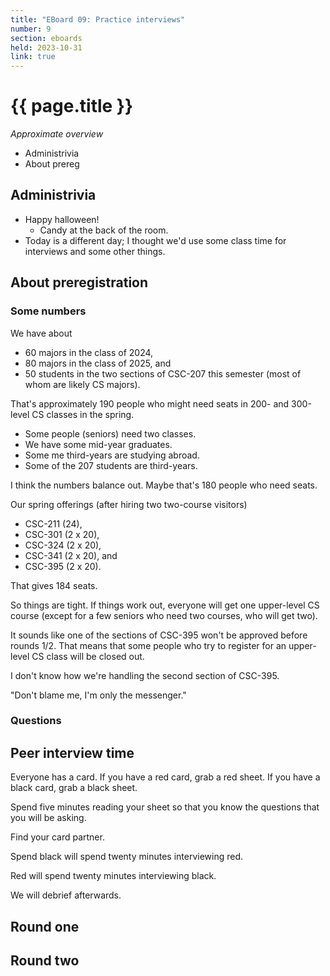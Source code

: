 ```yaml
---
title: "EBoard 09: Practice interviews"
number: 9
section: eboards
held: 2023-10-31
link: true
---
```

# {{ page.title }}

_Approximate overview_

* Administrivia
* About prereg

Administrivia
-------------

* Happy halloween!
    * Candy at the back of the room.
* Today is a different day; I thought we'd use some class time for
  interviews and some other things.

About preregistration
---------------------

### Some numbers

We have about 

* 60 majors in the class of 2024, 
* 80 majors in the class of 2025, and 
* 50 students in the two sections of CSC-207 this semester (most of whom are likely CS majors). 

That's approximately 190 people who might need seats in 200- and 300-level 
CS classes in the spring. 

* Some people (seniors) need two classes. 
* We have some mid-year graduates.
* Some me third-years are studying abroad. 
* Some of the 207 students are third-years. 

I think the numbers balance out. Maybe that's 180 people who need seats.

Our spring offerings (after hiring two two-course visitors)

* CSC-211 (24), 
* CSC-301 (2 x 20), 
* CSC-324 (2 x 20), 
* CSC-341 (2 x 20), and 
* CSC-395 (2 x 20). 

That gives 184 seats. 

So things are tight.  If things work out, everyone will get one upper-level
CS course (except for a few seniors who need two courses, who will get two).

It sounds like one of the sections of CSC-395 won't be approved
before rounds 1/2.  That means that some people who try to register
for an upper-level CS class will be closed out.

I don't know how we're handling the second section of CSC-395.

"Don't blame me, I'm only the messenger."

### Questions

Peer interview time
-------------------

Everyone has a card.  If you have a red card, grab a red sheet.  If
you have a black card, grab a black sheet.

Spend five minutes reading your sheet so that you know the questions
that you will be asking.

Find your card partner.

Spend black will spend twenty minutes interviewing red.

Red will spend twenty minutes interviewing black.

We will debrief afterwards.

Round one
---------

Round two
---------
